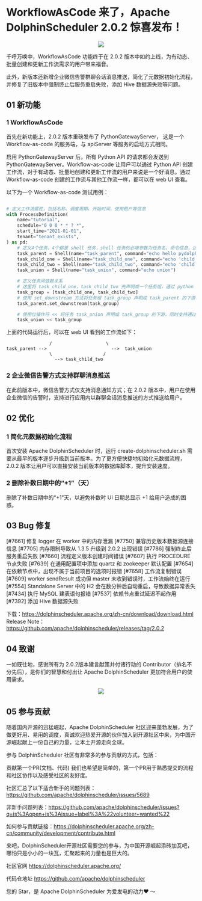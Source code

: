 # WorkflowAsCode 来了，Apache DolphinScheduler 2.0.2 惊喜发布！

<div align=center>
<img src="https://miro.medium.com/max/1260/1*3XcwBeN5HkBzZ76zXDcigw.jpeg"/>
</div>

千呼万唤中，WorkflowAsCode 功能终于在 2.0.2 版本中如约上线，为有动态、批量创建和更新工作流需求的用户带来福音。

此外，新版本还新增企业微信告警群聊会话消息推送，简化了元数据初始化流程，并修复了旧版本中强制终止后服务重启失败，添加 Hive 数据源失败等问题。</font>

## 01 新功能

### 1 WorkflowAsCode


首先在新功能上，2.0.2 版本重磅发布了 PythonGatewayServer， 这是一个 Workflow-as-code 的服务端，与 apiServer 等服务的启动方式相同。

启用 PythonGatewayServer 后，所有 Python API 的请求都会发送到 PythonGatewayServer。Workflow-as-code 让用户可以通过 Python API 创建工作流，对于有动态、批量地创建和更新工作流的用户来说是一个好消息。通过 Workflow-as-code 创建的工作流与其他工作流一样，都可以在 web UI 查看。

以下为一个 Workflow-as-code 测试用例：

```py

# 定义工作流属性，包括名称、调度周期、开始时间、使用租户等信息
with ProcessDefinition(
    name="tutorial",
    schedule="0 0 0 * * ? *",
    start_time="2021-01-01",
    tenant="tenant_exists",
) as pd:
    # 定义4个任务，4个都是 shell 任务，shell 任务的必填参数为任务名、命令信息，这里都是 echo 的 shell 命令
    task_parent = Shell(name="task_parent", command="echo hello pydolphinscheduler")
    task_child_one = Shell(name="task_child_one", command="echo 'child one'")
    task_child_two = Shell(name="task_child_two", command="echo 'child two'")
    task_union = Shell(name="task_union", command="echo union")

    # 定义任务间依赖关系
    # 这里将 task_child_one，task_child_two 先声明成一个任务组，通过 python 的 list 声明
    task_group = [task_child_one, task_child_two]
    # 使用 set_downstream 方法将任务组 task_group 声明成 task_parent 的下游，如果想要声明上游则使用 set_upstream
    task_parent.set_downstream(task_group)

    # 使用位操作符 << 将任务 task_union 声明成 task_group 的下游，同时支持通过位操作符 >> 声明
    task_union << task_group

```

上面的代码运行后，可以在 web UI 看到的工作流如下：

```                --> task_child_one
                /                    \
task_parent -->                        -->  task_union
                \                   /
                  --> task_child_two
```
### 2 企业微信告警方式支持群聊消息推送

在此前版本中，微信告警方式仅支持消息通知方式；在 2.0.2 版本中，用户在使用企业微信的告警时，支持进行应用内以群聊会话消息推送的方式推送给用户。

## 02 优化

### 1 简化元数据初始化流程

首次安装 Apache DolphinScheduler 时，运行 create-dolphinscheduler.sh 需要从最早的版本逐步升级到当前版本。为了更方便快捷地初始化元数据流程，2.0.2 版本让用户可以直接安装当前版本的数据库脚本，提升安装速度。

### 2 删除补数日期中的“+1”（天）

删除了补数日期中的“+1”天，以避免补数时 UI 日期总显示 +1 给用户造成的困惑。
## 03 Bug 修复

[#7661] 修复 logger 在 worker 中的内存泄漏
[#7750] 兼容历史版本数据源连接信息
[#7705] 内存限制导致从 1.3.5 升级到 2.0.2 出现错误
[#7786] 强制终止后服务重启失败
[#7660] 流程定义版本创建时间错误
[#7607] 执行 PROCEDURE 节点失败
[#7639] 在通用配置项中添加 quartz 和 zookeeper 默认配置
[#7654] 在依赖节点中，出现不属于当前项目的选项时报错
[#7658] 工作流复制错误
[#7609] worker sendResult 成功但 master 未收到错误时，工作流始终在运行
[#7554] Standalone Server 中的 H2 会在数分钟后自动重启，导致数据异常丢失
[#7434] 执行 MySQL 建表语句报错
[#7537] 依赖节点重试延迟不起作用
[#7392] 添加 Hive 数据源失败

下载：https://dolphinscheduler.apache.org/zh-cn/download/download.html
Release Note：https://github.com/apache/dolphinscheduler/releases/tag/2.0.2

## 04 致谢

一如既往地，感谢所有为 2.0.2版本建言献策并付诸行动的 Contributor（排名不分先后），是你们的智慧和付出让 Apache DolphinScheduler 更加符合用户的使用需求。

<div align=center>
<img src="https://miro.medium.com/max/1260/1*IFBxUh2I0LFWF3Jkwz1e5g.png"/>
</div>


## 05 参与贡献


随着国内开源的迅猛崛起，Apache DolphinScheduler 社区迎来蓬勃发展，为了做更好用、易用的调度，真诚欢迎热爱开源的伙伴加入到开源社区中来，为中国开源崛起献上一份自己的力量，让本土开源走向全球。

参与 DolphinScheduler 社区有非常多的参与贡献的方式，包括：

贡献第一个PR(文档、代码) 我们也希望是简单的，第一个PR用于熟悉提交的流程和社区协作以及感受社区的友好度。

社区汇总了以下适合新手的问题列表：https://github.com/apache/dolphinscheduler/issues/5689

非新手问题列表：https://github.com/apache/dolphinscheduler/issues?q=is%3Aopen+is%3Aissue+label%3A%22volunteer+wanted%22

如何参与贡献链接：https://dolphinscheduler.apache.org/zh-cn/community/development/contribute.html

来吧，DolphinScheduler开源社区需要您的参与，为中国开源崛起添砖加瓦吧，哪怕只是小小的一块瓦，汇聚起来的力量也是巨大的。


社区官网
https://dolphinscheduler.apache.org/

代码仓地址
https://github.com/apache/dolphinscheduler

您的 Star，是 Apache DolphinScheduler 为爱发电的动力❤️ ～









